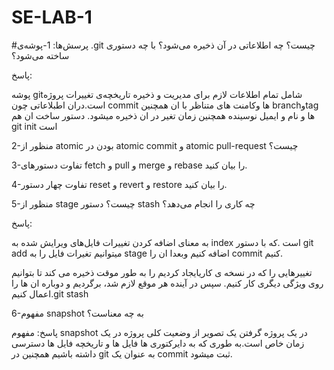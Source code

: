 # SE-LAB-1






#پرسش‌ها:
1-پوشه‌ی .git چیست؟ چه اطلاعاتی در آن ذخیره می‌شود؟ با چه دستوری ساخته می‌شود؟

پاسخ:

 پوشه gitشامل تمام اطلاعات لازم برای مدیریت و ذخیره تاریخچه‌ی تغییرات پروژه است.دران اطبلاعاتی چون commit ها وکامنت های متناظر با ان همچنین branchوtag ها و نام و ایمیل نوسینده همچنین زمان تغیر در ان ذخیره میشود.
 دستور ساخت ان هم git init است
 

2-منظور از atomic بودن در atomic commit و atomic pull-request چیست؟

3-تفاوت دستورهای fetch و pull و merge و rebase را بیان کنید.

4-تفاوت چهار دستور reset و revert و restore را بیان کنید.

5-منظور از stage چیست؟ دستور stash چه کاری را انجام می‌دهد؟

پاسخ:

به معنای اضافه کردن تغییرات فایل‌های ویرایش شده به index است .که با دستور git add میتوانیم تغیرات فایل را به stage اضافه کنیم وبعدا ان را commit  کنیم.

تغییرهایی را که در نسخه ی کاریایجاد کردیم را به طور موقت ذخیره می کند تا بتوانیم روی ویژگی دیگری کار کنیم. سپس در آینده هر موقع لازم شد، برگردیم و دوباره  ان ها را اعمال کنیم.git stash

6-مفهوم snapshot به چه معناست؟

پاسخ: مفهوم snapshot در یک پروژه گرفتن یک تصویر از وضعیت کلی پروژه در یک زمان خاص است.به طوری که به دایرکتوری ها فایل ها و تاریخچه فایل ها دسترسی داشته باشیم همچنین در git به عنوان یک commit ثبت میشود.
